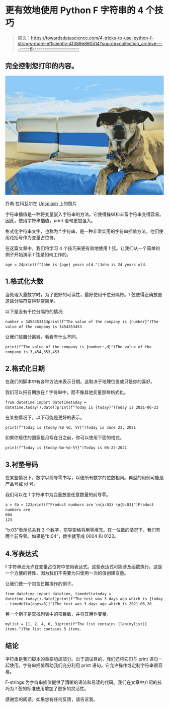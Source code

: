 # 更有效地使用 Python F 字符串的 4 个技巧

> 原文：<https://towardsdatascience.com/4-tricks-to-use-python-f-strings-more-efficiently-4f389e890514?source=collection_archive---------6----------------------->

## 完全控制您打印的内容。

![](img/9c17c4a9207135ca62d8b3a51cb393ab.png)

乔希·拉科瓦尔在 [Unsplash](https://unsplash.com/s/photos/cool?utm_source=unsplash&utm_medium=referral&utm_content=creditCopyText) 上的照片

字符串插值是一种将变量嵌入字符串的方法。它使得操纵和丰富字符串变得容易。因此，使用字符串插值，print 语句更加强大。

格式化字符串文字，也称为 f 字符串，是一种非常实用的字符串插值方法。他们使用花括号作为变量占位符。

在这篇文章中，我们将学习 4 个技巧来更有效地使用 f 弦。让我们从一个简单的例子开始演示 f 弦是如何工作的。

```
age = 24print(f"John is {age} years old.")John is 24 years old.
```

## 1.格式化大数

当处理大量数字时，为了更好的可读性，最好使用千位分隔符。f 弦使得正确放置这些分隔符变得非常简单。

以下是没有千位分隔符的情况:

```
number = 3454353453print(f"The value of the company is {number}")The value of the company is 3454353453
```

让我们放置分离器，看看有什么不同。

```
print(f"The value of the company is {number:,d}")The value of the company is 3,454,353,453
```

## 2.格式化日期

在我们的脚本中有各种方法来表示日期。这取决于地理位置或只是你的喜好。

我们可以把日期放在 f 字符串中，而不像其他变量那样格式化。

```
from datetime import datetimetoday = datetime.today().date()print(f"Today is {today}")Today is 2021-06-23
```

在某些情况下，以下可能是更好的表示。

```
print(f"Today is {today:%B %d, %Y}")Today is June 23, 2021
```

如果你居住的国家是月写在日之前，你可以使用下面的格式。

```
print(f"Today is {today:%m-%d-%Y}")Today is 06-23-2021
```

## 3.衬垫号码

在某些情况下，数字以前导零书写，以便所有数字的位数相同。典型的用例可能是产品号或 id 号。

我们可以在 f 字符串中为变量放置任意数量的前导零。

```
a = 4b = 123print(f"Product numbers are \n{a:03} \n{b:03}")Product numbers are  
004  
123
```

“b:03”表示总共有 3 个数字，前导空格将用零填充。在一位数的情况下，我们有两个前导零。如果是“b:04”，数字就写成 0004 和 0123。

## 4.写表达式

f 字符串还允许在变量占位符中使用表达式。这些表达式可能涉及函数执行。这是一个方便的特性，因为我们不需要为只使用一次的值创建变量。

让我们做一个包含日期操作的例子。

```
from datetime import datetime, timedeltatoday = datetime.today().date()print(f"The test was 3 days ago which is {today - timedelta(days=3)}")The test was 3 days ago which is 2021-06-20
```

另一个例子是查找列表中的项目数，并将其用作变量。

```
mylist = [1, 2, 4, 6, 3]print(f"The list contains {len(mylist)} items.")The list contains 5 items.
```

## 结论

字符串是我们脚本的重要组成部分。出于调试目的，我们还将它们与 print 语句一起使用。字符串插值帮助我们充分利用 print 语句。它允许操作或定制字符串很容易。

F-strings 为字符串插值提供了清晰的语法和易读的代码。我们在文章中介绍的技巧为 f 弦的标准使用增加了更多的灵活性。

感谢您的阅读。如果您有任何反馈，请告诉我。